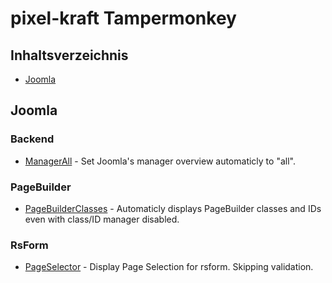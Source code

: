 # pixel-kraft Tampermonkey

## Inhaltsverzeichnis

- [Joomla](#joomla)

## Joomla

### Backend
- [ManagerAll](src/joomla/backend/ManagerAll.js) - Set Joomla's manager overview automaticly to "all".

### PageBuilder
- [PageBuilderClasses](src/joomla/pagebuilder/PageBuilderClasses.js) - Automaticly displays PageBuilder classes and IDs even with class/ID manager disabled.

### RsForm
- [PageSelector](src/joomla/rsform/PageSelector.js) - Display Page Selection for rsform. Skipping validation.

